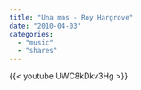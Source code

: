 ```yaml
---
title: "Una mas - Roy Hargrove"
date: "2010-04-03"
categories:
  - "music"
  - "shares"
---
```


{{< youtube UWC8kDkv3Hg >}}
